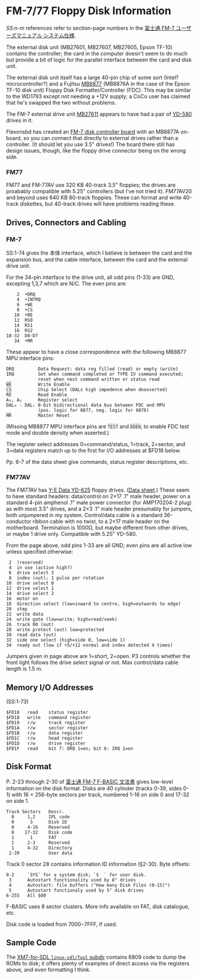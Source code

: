 FM-7/77 Floppy Disk Information
===============================

_SS:n-m_ references refer to section-page numbers in the [富士通 FM-7
ユーザーズマニュアル システム仕様][fm7sysspec].

The external disk unit (MB27601, MB27607, MB27605, Epson TF-10)
contains the controller; the card in the computer doesn't seem to do
much but provide a bit of logic for the parallel interface between the
card and disk unit.

The external disk unit itself has a large 40-pin chip of some sort
(Intel? microcontroller?) and a Fujitsu [MB8877][] (MB8876A in the
case of the Epson TF-10 disk unit) Floppy Disk Formatter/Controller
(FDC). This may be similar to the WD1793 except not needing a +12V
supply; a CoCo user has claimed that he's swapped the two without
problems.

The FM-7 external drive unit [MB27611] appears to have had a pair of
[YD-580] drives in it.

Flexonsbd has created an [FM-7 disk controller board][flexonsbd] with
an MB8877A on-board, so you can connect that directly to external
drives rather than a controller. (It should let you use 3.5" drives!)
The board there still has design issues, though, like the floppy drive
connector being on the wrong side.

### FM77

FM77 and FM-77AV use 320 KB 40-track 3.5" floppies; the drives are
proabably compatible with 5.25" controllers (but I've not tried it).
FM77AV20 and beyond uses 640 KB 80-track floppies. These can format
and write 40-track diskettes, but 40-track drives will have problems
reading these.


Drives, Connectors and Cabling
------------------------------

### FM-7

SS:1-74 gives the 本体 interface, which I believe is between
the card and the expansion bus, and the cable interface, between
the card and the external drive unit.

For the 34-pin interface to the drive unit, all odd pins (1-33) are
GND, excepting 1,3,7 which are N/C. The even pins are:

        2  •DRQ
        4  •INTRQ
        6  •WE
        8  •CS
       10  •RE
       12  RS0
       14  RS1
       16  RS2
    18-32  D0-D7
       34  •MR

These appear to have a close correspondence with the following MB8877
MPU interface pins:

    DRQ         Data Request: data reg filled (read) or empty (write)
    IRQ         Set when command completed or TYPE IV command executed;
                reset when next command written or status read
    W̅E̅          Write Enable
    C̅S̅          Chip Select (DALs high impedence when deasserted)
    R̅E̅          Read Enable
    A₀, A₁      Register select
    DAL₀ - DAL₇ 8-bit bidirectional data bus between FDC and MPU
                (pos. logic for 8877, neg. logic for 8876)
    M̅R̅          Master Reset

(Missing MB8877 MPU interface pins are `T̅E̅S̅T̅` and `D̅D̅E̅N̅`, to enable
FDC test mode and double density when asserted.)

The register select addresses 0=command/status, 1=track, 2=sector, and
3=data registers match up to the first for I/O addresses at $FD18
below.

Pp. 6-7 of the data sheet give commands, status register descriptions,
etc.

### FM77AV

The FM77AV has [Y-E Data YD-625][yd-625] floppy drives. ([Data
sheet][yd-600].) These seem to have standard headers: data/control on
2×17 .1" male header, power on a standard 4-pin amphenol .1" male
power connector (for AMP170204-2 plug) as with most 3.5" drives, and a
2×3 .1" male header presumably for jumpers, both unjumpered in my
system. Control/data cable is a standard 36-conductor ribbon cable
with no twist, to a 2×17 male header on the motherboard. Termination
is 1000Ω, but maybe different from other drives, or maybe 1 drive
only. Compatible with 5.25" YD-580.

From the page above, odd pins 1-33 are all GND; even pins are all
active low unless specified otherwise:

     2  (reserved)
     4  in use (active high?)
     6  drive select 3
     8  index (out); 1 pulse per rotation
    10  drive select 0
    12  drive select 1
    14  drive select 2
    16  motor on
    18  direction select (low=inward to centre, high=outwards to edge)
    20  step
    22  write data
    24  write gate (low=write; high=read/seek)
    26  track 00 (out)
    28  write protect (out) low=protected
    30  read data (out)
    32  side one select (high=side 0, low=side 1)
    34  ready out (low if +5/+12 normal and index detected 4 times)

Jumpers given in page above are 1=short, 2=open. P3 controls whether
the front light follows the drive select signal or not. Max
control/data cable length is 1.5 m.


Memory I/O Addresses
--------------------

(SS:1-73)

    $FD18   read    status register
    $FD18   write   command register
    $FD19   r/w     track register
    $FD1A   r/w     sector register
    $FD1B   r/w     data register
    $FD1C   r/w     head register
    $FD1D   r/w     drive register
    $FD1F   read    bit 7: DRQ 1=on; bit 6: IRQ 1=on


Disk Format
-----------

P. 2-23 through 2-30 of [富士通 FM-7 F-BASIC 文法書][fm7basic] gives
low-level information on the disk format. Disks are 40 cylinder
(tracks 0-39, sides 0-1) with 16 × 256-byte sectors per track,
numbered 1-16 on side
0 and 17-32 on side 1.

    Track Sectors   Descr.
      0     1,2     IPL code
      0      3      Disk ID
      0     4-16    Reserved
      0    17-32    Disk code
      1      1      FAT
      1     2-3     Reserved
      1     4-32    Directory
     2-39           User data

Track 0 sector 28 contains information ID information (§2-30).
Byte offsets:

    0-2     `SYS` for a system disk; `S  ` for user disk.
     3      Autostart functionality used by 8" drives
     4      Autostart: file buffers ("How many Disk Files (0-15)")
     5      Autostart functionaly used by 5" disk drives
    6-255   All $00


F-BASIC uses 8 sector clusters. More info available on FAT, disk
catalogue, etc.

Disk code is loaded from $7000-$7FFF, if used.


Sample Code
-----------

The [XM7-for-SDL `linux-sdl/Tool` subdir][xm7tool] contains 6809 code
to dump the ROMs to disk; it offers plenty of examples of direct
access via the registers above, and even formatting I think.



<!-------------------------------------------------------------------->
[MB27611]: http://ja1wby.art.coocan.jp/hamg/7-fm7-fdd/1-fm7-fdd.htm
[MB8877]: https://www.datasheetarchive.com/MB8877A-datasheet.html
[YD-580]: http://ja1wby.art.coocan.jp/hamg/7-fm7-fdd/2-yd-580.html
[flexonsbd]: https://flexonsbd.blogspot.com/2020/01/fm-7fdc.html
[fm7basic]: https://archive.org/details/FM7FBASICBASRF
[fm7sysspec]: https://archive.org/details/FM7SystemSpecifications


<!-- Drives, Connectors and Cabling -->
[yd-600]: http://www.bitsavers.org/pdf/yeData/FDK-523002_YD-600_Specifications_Jan85.pdf
[yd-600-tf]: http://www.textfiles.com/bitsavers/pdf/yeData/FDK-523002_YD-600_Specifications_Jan85.pdf
[yd-625]: http://ja1wby.art.coocan.jp/hamg/7-fm7-fdd/2-yd-625.html

<!-- Sample Code -->
[xm7tool]: https://github.com/Artanejp/XM7-for-SDL/tree/master/linux-sdl/Tool
